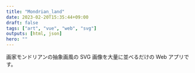 ```yaml
---
title: "Mondrian_land"
date: 2023-02-20T15:35:44+09:00
draft: false
tags: ["art", "vue", "web", "svg"]
outputs: [html, json]
hero: ""
---
```


画家モンドリアンの抽象画風の SVG 画像を大量に並べるだけの Web アプリです。
